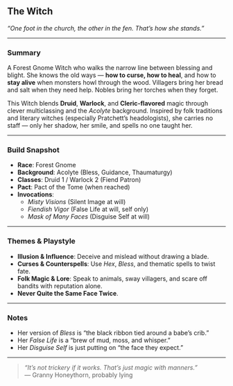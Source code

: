 ## The Witch

*“One foot in the church, the other in the fen. That’s how she stands.”*

---

### Summary

A Forest Gnome Witch who walks the narrow line between blessing and blight. She knows the old ways — **how to curse, how to heal**, and how to **stay alive** when monsters howl through the wood. Villagers bring her bread and salt when they need help. Nobles bring her torches when they forget.

This Witch blends **Druid**, **Warlock**, and **Cleric-flavored** magic through clever multiclassing and the *Acolyte* background. Inspired by folk traditions and literary witches (especially Pratchett’s headologists), she carries no staff — only her shadow, her smile, and spells no one taught her.

---

### Build Snapshot

- **Race**: Forest Gnome  
- **Background**: Acolyte (Bless, Guidance, Thaumaturgy)  
- **Classes**: Druid 1 / Warlock 2 (Fiend Patron)  
- **Pact**: Pact of the Tome (when reached)  
- **Invocations**:
  - *Misty Visions* (Silent Image at will)  
  - *Fiendish Vigor* (False Life at will, self only)  
  - *Mask of Many Faces* (Disguise Self at will)

---

### Themes & Playstyle

- **Illusion & Influence**: Deceive and mislead without drawing a blade.
- **Curses & Counterspells**: Use *Hex*, *Bless*, and thematic spells to twist fate.
- **Folk Magic & Lore**: Speak to animals, sway villagers, and scare off bandits with reputation alone.
- **Never Quite the Same Face Twice**.

---

### Notes

- Her version of *Bless* is “the black ribbon tied around a babe’s crib.”
- Her *False Life* is a “brew of mud, moss, and whisper.”
- Her *Disguise Self* is just putting on “the face they expect.”

---

> *“It’s not trickery if it works. That’s just magic with manners.”*  
> — Granny Honeythorn, probably lying
